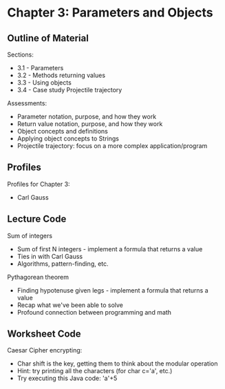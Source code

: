 # Chapter 3: Parameters and Objects 

## Outline of Material

Sections:
* 3.1 - Parameters
* 3.2 - Methods returning values
* 3.3 - Using objects
* 3.4 - Case study Projectile trajectory

Assessments:
* Parameter notation, purpose, and how they work
* Return value notation, purpose, and how they work
* Object concepts and definitions
* Applying object concepts to Strings
* Projectile trajectory: focus on a more complex application/program

## Profiles

Profiles for Chapter 3:
* Carl Gauss

## Lecture Code

Sum of integers
* Sum of first N integers - implement a formula that returns a value
* Ties in with Carl Gauss
* Algorithms, pattern-finding, etc.

Pythagorean theorem
* Finding hypotenuse given legs - implement a formula that returns a value
* Recap what we've been able to solve
* Profound connection between programming and math

## Worksheet Code

Caesar Cipher encrypting:
* Char shift is the key, getting them to think about the modular operation
* Hint: try printing all the characters (for char c='a', etc.)
* Try executing this Java code: 'a'+5



